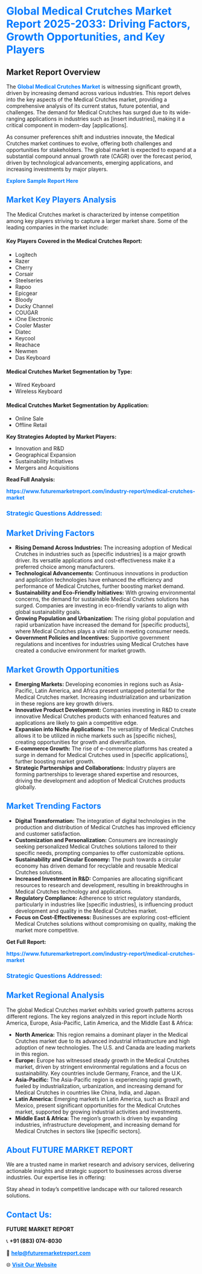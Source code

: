 <h1 style="color: #007BFF;">Global Medical Crutches Market Report 2025-2033: Driving Factors, Growth Opportunities, and Key Players</h1>

<section id="overview">
<h2>Market Report Overview</h2>
<p>The <a href="https://www.futuremarketreport.com/industry-report/medical-crutches-market" style="color: #007BFF; text-decoration: none;"><strong>Global Medical Crutches Market</strong></a> is witnessing significant growth, driven by increasing demand across various industries. This report delves into the key aspects of the Medical Crutches market, providing a comprehensive analysis of its current status, future potential, and challenges. The demand for Medical Crutches has surged due to its wide-ranging applications in industries such as [insert industries], making it a critical component in modern-day [applications].</p>
<p>As consumer preferences shift and industries innovate, the Medical Crutches market continues to evolve, offering both challenges and opportunities for stakeholders. The global market is expected to expand at a substantial compound annual growth rate (CAGR) over the forecast period, driven by technological advancements, emerging applications, and increasing investments by major players.</p>
</section>

<section id="overview">
<p><a href="https://www.futuremarketreport.com/request-sample/reportId=35965" style="color: #007BFF; text-decoration: none;"><strong>Explore Sample Report Here</strong></a></p>
</section>

<section id="key-players">
<h2 style="color: #007BFF;">Market Key Players Analysis</h2>
<p>The Medical Crutches market is characterized by intense competition among key players striving to capture a larger market share. Some of the leading companies in the market include:</p>
<h4>Key Players Covered in the Medical Crutches Report:</h4>
<ul><li>Logitech</li><li>Razer</li><li>Cherry</li><li>Corsair</li><li>Steelseries</li><li>Rapoo</li><li>Epicgear</li><li>Bloody</li><li>Ducky Channel</li><li>COUGAR</li><li>iOne Electronic</li><li>Cooler Master</li><li>Diatec</li><li>Keycool</li><li>Reachace</li><li>Newmen</li><li>Das Keyboard</li></ul>
<h4>Medical Crutches Market Segmentation by Type:</h4>
<ul><li>Wired Keyboard</li><li>Wireless Keyboard</li></ul>

<h4>Medical Crutches Market Segmentation by Application:</h4>
<ul><li>Online Sale</li><li>Offline Retail</li></ul>
<p><strong>Key Strategies Adopted by Market Players:</strong></p>
<ul>
<li>Innovation and R&D</li>
<li>Geographical Expansion</li>
<li>Sustainability Initiatives</li>
<li>Mergers and Acquisitions</li>
</ul>
</section>

<section>
<p><strong>Read Full Analysis: </strong></p><a href="https://www.futuremarketreport.com/industry-report/medical-crutches-market" style="color: #007BFF; text-decoration: none;"><strong>https://www.futuremarketreport.com/industry-report/medical-crutches-market</strong></a>
<h3 style="color: #007BFF;">Strategic Questions Addressed:</h3>
</section>

<section id="driving-factors">
<h2 style="color: #007BFF;">Market Driving Factors</h2>
<ul>
<li><strong>Rising Demand Across Industries:</strong> The increasing adoption of Medical Crutches in industries such as [specific industries] is a major growth driver. Its versatile applications and cost-effectiveness make it a preferred choice among manufacturers.</li>
<li><strong>Technological Advancements:</strong> Continuous innovations in production and application technologies have enhanced the efficiency and performance of Medical Crutches, further boosting market demand.</li>
<li><strong>Sustainability and Eco-Friendly Initiatives:</strong> With growing environmental concerns, the demand for sustainable Medical Crutches solutions has surged. Companies are investing in eco-friendly variants to align with global sustainability goals.</li>
<li><strong>Growing Population and Urbanization:</strong> The rising global population and rapid urbanization have increased the demand for [specific products], where Medical Crutches plays a vital role in meeting consumer needs.</li>
<li><strong>Government Policies and Incentives:</strong> Supportive government regulations and incentives for industries using Medical Crutches have created a conducive environment for market growth.</li>
</ul>
</section>

<section id="growth-opportunities">
<h2 style="color: #007BFF;">Market Growth Opportunities</h2>
<ul>
<li><strong>Emerging Markets:</strong> Developing economies in regions such as Asia-Pacific, Latin America, and Africa present untapped potential for the Medical Crutches market. Increasing industrialization and urbanization in these regions are key growth drivers.</li>
<li><strong>Innovative Product Development:</strong> Companies investing in R&D to create innovative Medical Crutches products with enhanced features and applications are likely to gain a competitive edge.</li>
<li><strong>Expansion into Niche Applications:</strong> The versatility of Medical Crutches allows it to be utilized in niche markets such as [specific niches], creating opportunities for growth and diversification.</li>
<li><strong>E-commerce Growth:</strong> The rise of e-commerce platforms has created a surge in demand for Medical Crutches used in [specific applications], further boosting market growth.</li>
<li><strong>Strategic Partnerships and Collaborations:</strong> Industry players are forming partnerships to leverage shared expertise and resources, driving the development and adoption of Medical Crutches products globally.</li>
</ul>
</section>

<section id="trending-factors">
<h2 style="color: #007BFF;">Market Trending Factors</h2>
<ul>
<li><strong>Digital Transformation:</strong> The integration of digital technologies in the production and distribution of Medical Crutches has improved efficiency and customer satisfaction.</li>
<li><strong>Customization and Personalization:</strong> Consumers are increasingly seeking personalized Medical Crutches solutions tailored to their specific needs, prompting companies to offer customizable options.</li>
<li><strong>Sustainability and Circular Economy:</strong> The push towards a circular economy has driven demand for recyclable and reusable Medical Crutches solutions.</li>
<li><strong>Increased Investment in R&D:</strong> Companies are allocating significant resources to research and development, resulting in breakthroughs in Medical Crutches technology and applications.</li>
<li><strong>Regulatory Compliance:</strong> Adherence to strict regulatory standards, particularly in industries like [specific industries], is influencing product development and quality in the Medical Crutches market.</li>
<li><strong>Focus on Cost-Effectiveness:</strong> Businesses are exploring cost-efficient Medical Crutches solutions without compromising on quality, making the market more competitive.</li>
</ul>
</section>

<section>
<p><strong>Get Full Report: </strong></p><a href="https://www.futuremarketreport.com/industry-report/medical-crutches-market" style="color: #007BFF; text-decoration: none;"><strong>https://www.futuremarketreport.com/industry-report/medical-crutches-market</strong></a>
<h3 style="color: #007BFF;">Strategic Questions Addressed:</h3>
</section>


<section id="regional-analysis">
<h2 style="color: #007BFF;">Market Regional Analysis</h2>
<p>The global Medical Crutches market exhibits varied growth patterns across different regions. The key regions analyzed in this report include North America, Europe, Asia-Pacific, Latin America, and the Middle East & Africa:</p>
<ul>
<li><strong>North America:</strong> This region remains a dominant player in the Medical Crutches market due to its advanced industrial infrastructure and high adoption of new technologies. The U.S. and Canada are leading markets in this region.</li>
<li><strong>Europe:</strong> Europe has witnessed steady growth in the Medical Crutches market, driven by stringent environmental regulations and a focus on sustainability. Key countries include Germany, France, and the U.K.</li>
<li><strong>Asia-Pacific:</strong> The Asia-Pacific region is experiencing rapid growth, fueled by industrialization, urbanization, and increasing demand for Medical Crutches in countries like China, India, and Japan.</li>
<li><strong>Latin America:</strong> Emerging markets in Latin America, such as Brazil and Mexico, present significant opportunities for the Medical Crutches market, supported by growing industrial activities and investments.</li>
<li><strong>Middle East & Africa:</strong> The region’s growth is driven by expanding industries, infrastructure development, and increasing demand for Medical Crutches in sectors like [specific sectors].</li>
</ul>
</section>

<footer>
<h2 style="color: #007BFF;">About FUTURE MARKET REPORT</h2>
<p>We are a trusted name in market research and advisory services, delivering actionable insights and strategic support to businesses across diverse industries. Our expertise lies in offering:</p>

<p>Stay ahead in today’s competitive landscape with our tailored research solutions.</p>

<h2 style="color: #007BFF;">Contact Us:</h2>
<p><strong>FUTURE MARKET REPORT</strong></p>
<p>📞 <strong>+91 (883) 074-8030</strong></p>
<p>📧 <strong><a href="mailto:help@futuremarketreport.com" style="color: #007BFF;">help@futuremarketreport.com</a></strong></p>
<p>🌐 <strong><a href="https://www.futuremarketreport.com/" style="color: #007BFF;">Visit Our Website</a></strong></p>
</footer>